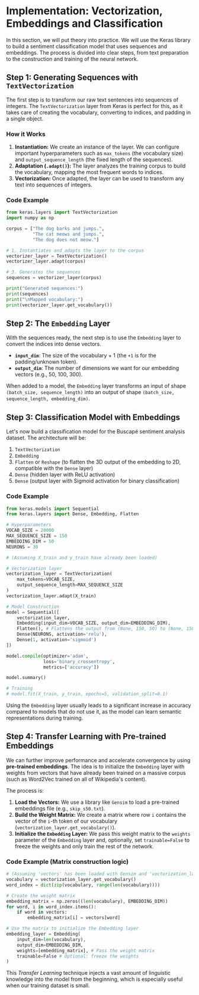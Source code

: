 # Implementation: Vectorization, Embeddings and Classification

In this section, we will put theory into practice. We will use the Keras library to build a sentiment classification model that uses sequences and embeddings. The process is divided into clear steps, from text preparation to the construction and training of the neural network.

## Step 1: Generating Sequences with `TextVectorization`

The first step is to transform our raw text sentences into sequences of integers. The `TextVectorization` layer from Keras is perfect for this, as it takes care of creating the vocabulary, converting to indices, and padding in a single object.

### How it Works

1.  **Instantiation:** We create an instance of the layer. We can configure important hyperparameters such as `max_tokens` (the vocabulary size) and `output_sequence_length` (the fixed length of the sequences).
2.  **Adaptation (`.adapt()`):** The layer analyzes the training corpus to build the vocabulary, mapping the most frequent words to indices.
3.  **Vectorization:** Once adapted, the layer can be used to transform any text into sequences of integers.

### Code Example

```python
from keras.layers import TextVectorization
import numpy as np

corpus = ["The dog barks and jumps.",
          "The cat meows and jumps.",
          "The dog does not meow."]

# 1. Instantiates and adapts the layer to the corpus
vectorizer_layer = TextVectorization()
vectorizer_layer.adapt(corpus)

# 3. Generates the sequences
sequences = vectorizer_layer(corpus)

print("Generated sequences:")
print(sequences)
print("\nMapped vocabulary:")
print(vectorizer_layer.get_vocabulary())
```

## Step 2: The `Embedding` Layer

With the sequences ready, the next step is to use the `Embedding` layer to convert the indices into dense vectors.

- **`input_dim`**: The size of the vocabulary + 1 (the `+1` is for the padding/unknown token).
- **`output_dim`**: The number of dimensions we want for our embedding vectors (e.g., 50, 100, 300).

When added to a model, the `Embedding` layer transforms an input of shape `(batch_size, sequence_length)` into an output of shape `(batch_size, sequence_length, embedding_dim)`.

## Step 3: Classification Model with Embeddings

Let's now build a classification model for the Buscapé sentiment analysis dataset. The architecture will be:

1.  `TextVectorization`
2.  `Embedding`
3.  `Flatten` or `Reshape` (to flatten the 3D output of the embedding to 2D, compatible with the `Dense` layer)
4.  `Dense` (hidden layer with ReLU activation)
5.  `Dense` (output layer with Sigmoid activation for binary classification)

### Code Example

```python
from keras.models import Sequential
from keras.layers import Dense, Embedding, Flatten

# Hyperparameters
VOCAB_SIZE = 20000
MAX_SEQUENCE_SIZE = 150
EMBEDDING_DIM = 50
NEURONS = 30

# (Assuming X_train and y_train have already been loaded)

# Vectorization layer
vectorization_layer = TextVectorization(
    max_tokens=VOCAB_SIZE,
    output_sequence_length=MAX_SEQUENCE_SIZE
)
vectorization_layer.adapt(X_train)

# Model Construction
model = Sequential([
    vectorization_layer,
    Embedding(input_dim=VOCAB_SIZE, output_dim=EMBEDDING_DIM),
    Flatten(), # Flattens the output from (None, 150, 50) to (None, 150 * 50)
    Dense(NEURONS, activation='relu'),
    Dense(1, activation='sigmoid')
])

model.compile(optimizer='adam',
              loss='binary_crossentropy',
              metrics=['accuracy'])

model.summary()

# Training
# model.fit(X_train, y_train, epochs=5, validation_split=0.1)
```

Using the `Embedding` layer usually leads to a significant increase in accuracy compared to models that do not use it, as the model can learn semantic representations during training.

## Step 4: Transfer Learning with Pre-trained Embeddings

We can further improve performance and accelerate convergence by using **pre-trained embeddings**. The idea is to initialize the `Embedding` layer with weights from vectors that have already been trained on a massive corpus (such as Word2Vec trained on all of Wikipedia's content).

The process is:

1.  **Load the Vectors:** We use a library like `Gensim` to load a pre-trained embeddings file (e.g., `skip_s50.txt`).
2.  **Build the Weight Matrix:** We create a matrix where row `i` contains the vector of the `i`-th token of our vocabulary (`vectorization_layer.get_vocabulary()`).
3.  **Initialize the `Embedding` Layer:** We pass this weight matrix to the `weights` parameter of the `Embedding` layer and, optionally, set `trainable=False` to freeze the weights and only train the rest of the network.

### Code Example (Matrix construction logic)

```python
# (Assuming 'vectors' has been loaded with Gensim and 'vectorization_layer' has been adapted)
vocabulary = vectorization_layer.get_vocabulary()
word_index = dict(zip(vocabulary, range(len(vocabulary))))

# Create the weight matrix
embedding_matrix = np.zeros((len(vocabulary), EMBEDDING_DIM))
for word, i in word_index.items():
    if word in vectors:
        embedding_matrix[i] = vectors[word]

# Use the matrix to initialize the Embedding layer
embedding_layer = Embedding(
    input_dim=len(vocabulary),
    output_dim=EMBEDDING_DIM,
    weights=[embedding_matrix], # Pass the weight matrix
    trainable=False # Optional: freeze the weights
)
```

This *Transfer Learning* technique injects a vast amount of linguistic knowledge into the model from the beginning, which is especially useful when our training dataset is small.

